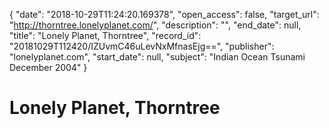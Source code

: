 {
  "date": "2018-10-29T11:24:20.169378", 
  "open_access": false, 
  "target_url": "http://thorntree.lonelyplanet.com/", 
  "description": "", 
  "end_date": null, 
  "title": "Lonely Planet, Thorntree", 
  "record_id": "20181029T112420/IZUvmC46uLevNxMfnasEjg==", 
  "publisher": "lonelyplanet.com", 
  "start_date": null, 
  "subject": "Indian Ocean Tsunami December 2004"
}

# Lonely Planet, Thorntree


